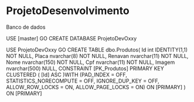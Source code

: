 # ProjetoDesenvolvimento

 Banco de dados
 
USE [master]
GO
CREATE DATABASE ProjetoDevOxxy


USE ProjetoDevOxxy
GO
CREATE TABLE dbo.Produtos(
	Id int IDENTITY(1,1) NOT NULL,
	Placa nvarchar(8) NOT NULL,
	Renavan nvarchar(11) NOT NULL,
	Nome nvarchar(150) NOT NULL,
	Cpf nvarchar(11) NOT NULL,
	Imagem nvarchar(500) NULL,
CONSTRAINT [PK_Produtos] PRIMARY KEY CLUSTERED 
(
	[Id] ASC
)WITH (PAD_INDEX = OFF, STATISTICS_NORECOMPUTE = OFF, IGNORE_DUP_KEY = OFF, ALLOW_ROW_LOCKS = ON, 
ALLOW_PAGE_LOCKS = ON) ON [PRIMARY]
) ON [PRIMARY]
